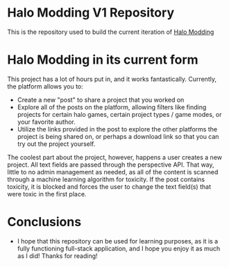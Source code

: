 # Halo Modding V1 Repository

This is the repository used to build the current iteration of [Halo Modding](https://halomodding.org)

# Halo Modding in its current form

This project has a lot of hours put in, and it works fantastically. Currently, the platform allows you to:

- Create a new "post" to share a project that you worked on
- Explore all of the posts on the platform, allowing filters like finding projects for certain halo games, certain project types / game modes, or your favorite author.
- Utilize the links provided in the post to explore the other platforms the project is being shared on, or perhaps a download link so that you can try out the project yourself.

The coolest part about the project, however, happens a user creates a new project. All text fields are passed through the perspective API. That way, little to no admin management as needed, as all of the content is scanned through a machine learning algorithm for toxicity. If the post contains toxicity, it is blocked and forces the user to change the text field(s) that were toxic in the first place.

# Conclusions

- I hope that this repository can be used for learning purposes, as it is a fully functioning full-stack application, and I hope you enjoy it as much as I did! Thanks for reading!
